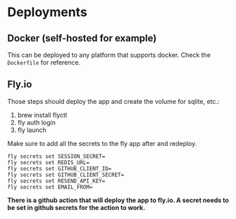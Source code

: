 # Deployments

## Docker (self-hosted for example)

This can be deployed to any platform that supports docker. Check the
`Dockerfile` for reference.

## Fly.io

Those steps should deploy the app and create the volume for sqlite, etc.:

1. brew install flyctl
2. fly auth login
3. fly launch

Make sure to add all the secrets to the fly app after and redeploy.

```
fly secrets set SESSION_SECRET=
fly secrets set REDIS_URL=
fly secrets set GITHUB_CLIENT_ID=
fly secrets set GITHUB_CLIENT_SECRET=
fly secrets set RESEND_API_KEY=
fly secrets set EMAIL_FROM=
```

**There is a github action that will deploy the app to fly.io. A secret needs to
be set in github secrets for the action to work.**
